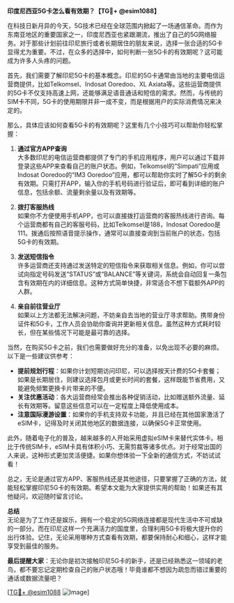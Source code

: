 **印度尼西亚5G卡怎么看有效期？【TG💪+ @esim1088】**

在科技日新月异的今天，5G技术已经在全球范围内掀起了一场通信革命。而作为东南亚地区的重要国家之一，印度尼西亚也紧跟潮流，推出了自己的5G网络服务。对于那些计划前往印尼旅行或者长期居住的朋友来说，选择一张合适的5G卡显得尤为重要。不过，在众多的选择中，如何判断一张5G卡的有效期呢？这可能成为许多人头疼的问题。

首先，我们需要了解印尼5G卡的基本概念。印尼的5G卡通常由当地的主要电信运营商提供，比如Telkomsel、Indosat Ooredoo、XL Axiata等。这些运营商提供的5G卡不仅支持高速上网，还能够满足语音通话和短信的需求。然而，与传统的SIM卡不同，5G卡的使用期限并非一成不变，而是根据用户的实际消费情况来决定的。

那么，具体应该如何查看5G卡的有效期呢？这里有几个小技巧可以帮助你轻松掌握：

1. **通过官方APP查询**  
   大多数印尼的电信运营商都提供了专门的手机应用程序，用户可以通过下载并登录这些APP来查看自己的账户状态。例如，Telkomsel的“Simpati”应用或Indosat Ooredoo的“IM3 Ooredoo”应用，都可以帮助你实时了解5G卡的剩余有效期。只需打开APP，输入你的手机号码进行验证后，即可看到详细的账户信息，包括余额、流量剩余量以及有效期等。

2. **拨打客服热线**  
   如果你不方便使用手机APP，也可以直接拨打运营商的客服热线进行咨询。每个运营商都有自己的客服号码，比如Telkomsel是188，Indosat Ooredoo是111。拨通后按照语音提示操作，通常可以直接查询到当前账户的状态，包括5G卡的有效期。

3. **发送短信指令**  
   许多运营商还支持通过发送特定的短信指令来获取相关信息。例如，你可以尝试向指定号码发送“STATUS”或“BALANCE”等关键词，系统会自动回复一条包含有效期在内的详细信息。这种方式简单快捷，非常适合不想下载额外APP的人群。

4. **亲自前往营业厅**  
   如果以上方法都无法解决问题，不妨亲自去当地的营业厅寻求帮助。携带身份证件和5G卡，工作人员会协助你查询并更新相关信息。虽然这种方式耗时较长，但在某些情况下可能是最可靠的选择。

当然，在购买5G卡之前，我们也需要做好充分的准备，以免出现不必要的麻烦。以下是一些建议供参考：

- **提前规划行程**：如果你计划短期访问印尼，可以选择按天计费的5G卡套餐；如果是长期居住，则建议选择包月或更长时间的套餐，这样既能节省费用，又能避免频繁更换卡片带来的不便。
- **关注优惠活动**：各大运营商经常会推出各种促销活动，比如赠送额外流量、延长有效期等。留意这些信息可以在一定程度上降低使用成本。
- **注意国际漫游设置**：如果你的手机支持双卡功能，并且已经在其他国家激活了eSIM卡，记得及时关闭其他地区的数据连接，以确保5G卡正常使用。

此外，随着电子化的普及，越来越多的人开始采用虚拟eSIM卡来替代实体卡。相比于传统SIM卡，eSIM卡具有体积小巧、无需剪裁等诸多优点。对于经常出国的人来说，这种形式更加灵活便捷。如果你想体验一下全新的通信方式，不妨试试看！

总之，无论是通过官方APP、客服热线还是其他途径，只要掌握了正确的方法，就能轻松掌握印尼5G卡的有效期。希望本文能为大家提供实用的帮助！如果还有其他疑问，欢迎随时留言讨论。

**总结**  
无论是为了工作还是娱乐，拥有一个稳定的5G网络连接都是现代生活中不可或缺的一部分。而在印尼这样一个充满活力的国度里，合理利用5G卡将极大提升你的出行体验。记住，无论采用哪种方式查看有效期，都要保持耐心和细心，这样才能享受到最佳的服务。

**最后提醒大家**：无论你是初次接触印尼5G卡的新手，还是已经熟悉这一领域的老鸟，都不要忘记定期检查自己的账户状态哦！毕竟谁都不想因为疏忽而错过重要的通话或数据流量吧？

[[TG💪+ @esim1088](https://t.me/s/esim1088) ![Image](https://i.postimg.cc/4NQfJmqS/Snipaste-2025-05-13-00-14-12.png)]